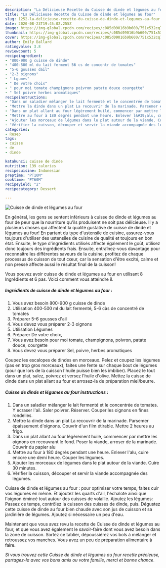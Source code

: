 ```yaml
---
description: "La Délicieuse Recette du Cuisse de dinde et légumes au four"
title: "La Délicieuse Recette du Cuisse de dinde et légumes au four"
slug: 1252-la-delicieuse-recette-du-cuisse-de-dinde-et-legumes-au-four
date: 2020-08-23T19:45:02.255Z
image: https://img-global.cpcdn.com/recipes/c085d09016b9b600/751x532cq70/cuisse-de-dinde-et-legumes-au-four-photo-principale-de-la-recette.jpg
thumbnail: https://img-global.cpcdn.com/recipes/c085d09016b9b600/751x532cq70/cuisse-de-dinde-et-legumes-au-four-photo-principale-de-la-recette.jpg
cover: https://img-global.cpcdn.com/recipes/c085d09016b9b600/751x532cq70/cuisse-de-dinde-et-legumes-au-four-photo-principale-de-la-recette.jpg
author: Emily Ballard
ratingvalue: 3.8
reviewcount: 5
recipeingredient:
- "800-900 g cuisse de dinde"
- "400-500 ml du lait ferment 56 cs de concentr de tomates"
- "5-6 gousses dail"
- "2-3 oignons"
- " Lgumes"
- " De votre choix"
- " pour moi tomate champignons poivron patate douce courgette"
- " Sel poivre herbes aromatiques"
recipeinstructions:
- "Dans un saladier mélanger le lait fermenté et le concentrée de tomates. Y ecraser l&#39;ail. Saler poivrer. Réserver. Couper les oignons en fines rondelles."
- "Mettre la dinde dans un plat La recouvrir de la marinade. Parsemer épaissement d&#39;oignons. Couvrir d&#39;un film étirable. Mettre 2 heures au frigo."
- "Dans un plat allant au four légèrement huilé, commencer par mettre les oignons en recouvrant le fond. Poser la viande, arroser de la marinade. Couvrir du papier alu"
- "Mettre au four à 180 degrés pendant une heure. Enlever l&#39;alu, cuire encore une demi heure. Couper les légumes."
- "Ajouter les morceaux de légumes dans le plat autour de la viande. Cuire 30 minutes."
- "Vérifier la cuisson, découper et servir la viande accompagnée des légumes."
categories:
- Resep
tags:
- cuisse
- de
- dinde

katakunci: cuisse de dinde 
nutrition: 139 calories
recipecuisine: Indonesian
preptime: "PT10M"
cooktime: "PT60M"
recipeyield: "2"
recipecategory: Dessert

---
```



![Cuisse de dinde et légumes au four](https://img-global.cpcdn.com/recipes/c085d09016b9b600/751x532cq70/cuisse-de-dinde-et-legumes-au-four-photo-principale-de-la-recette.jpg)

En général, les gens se sentent inférieurs à cuisse de dinde et légumes au four de peur que la nourriture qu'ils produisent ne soit pas délicieuse. Il y a plusieurs choses qui affectent la qualité gustative de cuisse de dinde et légumes au four! En partant du type d'ustensile de cuisine, assurez-vous toujours d'utiliser des ustensiles de cuisine de qualité et toujours en bon état. Ensuite, le type d'ingrédients utilisés affecte également le goût, utilisez donc toujours des ingrédients frais. Ensuite, entraînez-vous davantage pour reconnaître les différentes saveurs de la cuisine, profitez de chaque processus de cuisson de tout cœur, car la sensation d'être excité, calme et non pressé affecte aussi le résultat final de la cuisson!

<!--inarticleads1-->

Vous pouvez avoir cuisse de dinde et légumes au four en utilisant 8 Ingrédients et 6 pas. Voici comment vous atteindre il.

##### Ingrédients de cuisse de dinde et légumes au four :

1. Vous avez besoin 800-900 g cuisse de dinde
1. Utilisation 400-500 ml du lait fermenté, 5-6 càs de concentré de tomates
1. Préparer 5-6 gousses d&#39;ail
1. Vous devez vous préparer 2-3 oignons
1. Utilisation  Légumes
1. Préparer  De votre choix,
1. Vous avez besoin  pour moi tomate, champignons, poivron, patate douce, courgette
1. Vous devez vous préparer  Sel, poivre, herbes aromatiques


Coupez les escalopes de dindes en morceaux. Pelez et coupez les légumes (pas en trop gros morceaux), faites une fente sur chaque bout de légumes (pour que lors de la cuisson l&#39;huile puisse bien les imbiber). Placez le tout dans un plat, salez, poivrez et versez l&#39;huile d&#39;olive. Mettez la cuisse de dinde dans un plat allant au four et arrosez-la de préparation miel/beurre. 

<!--inarticleads2-->

##### Cuisse de dinde et légumes au four instructions :

1. Dans un saladier mélanger le lait fermenté et le concentrée de tomates. Y ecraser l&#39;ail. Saler poivrer. Réserver. Couper les oignons en fines rondelles.
1. Mettre la dinde dans un plat La recouvrir de la marinade. Parsemer épaissement d&#39;oignons. Couvrir d&#39;un film étirable. Mettre 2 heures au frigo.
1. Dans un plat allant au four légèrement huilé, commencer par mettre les oignons en recouvrant le fond. Poser la viande, arroser de la marinade. Couvrir du papier alu
1. Mettre au four à 180 degrés pendant une heure. Enlever l&#39;alu, cuire encore une demi heure. Couper les légumes.
1. Ajouter les morceaux de légumes dans le plat autour de la viande. Cuire 30 minutes.
1. Vérifier la cuisson, découper et servir la viande accompagnée des légumes.


Cuisse de dinde et légumes au four : pour optimiser votre temps, faites cuir vos légumes en même. Et ajoutez les quarts d&#39;ail, l&#39;échalote ainsi que l&#39;oignon émincé tout autour des cuisses de volaille. Ajoutez les légumes: Passez ce temps, contrôlez la cuisson des cuisses de dinde, puis. Dégustez cette cuisse de dinde au four bien chaude avec son jus de cuisson et sa jardinière de légumes. Ajoutez si nécessaire un peu d&#39;eau. 

<!--inarticleads1-->

<p>
Maintenant que vous avez revu la recette de Cuisse de dinde et légumes au four, et que vous avez également le savoir-faire dont vous avez besoin dans la zone de cuisson. Sortez ce tablier, dépoussiérez vos bols à mélanger et retroussez vos manches. Vous avez un peu de préparation alimentaire à faire.
</p>

<p>
<i>Si vous trouvez cette Cuisse de dinde et légumes au four recette précieuse, partagez-la avec vos bons amis ou votre famille, merci et bonne chance.</i>
</p>
